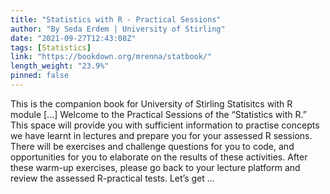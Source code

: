 ```yaml
---
title: "Statistics with R - Practical Sessions"
author: "By Seda Erdem | University of Stirling"
date: "2021-09-27T12:43:08Z"
tags: [Statistics]
link: "https://bookdown.org/mrenna/statbook/"
length_weight: "23.9%"
pinned: false
---
```


This is the companion book for University of Stirling Statisitcs with R module [...] Welcome to the Practical Sessions of the “Statistics with R.” This space will provide you with sufficient information to practise concepts we have learnt in lectures and prepare you for your assessed R sessions. There will be exercises and challenge questions for you to code, and opportunities for you to elaborate on the results of these activities. After these warm-up exercises, please go back to your lecture platform and review the assessed R-practical tests. Let’s get ...
